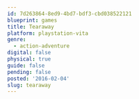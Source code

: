 ```yaml
---
id: 7d263864-8ed9-4bd7-bdf3-cbd038522121
blueprint: games
title: Tearaway
platform: playstation-vita
genre:
  - action-adventure
digital: false
physical: true
guide: false
pending: false
posted: '2016-02-04'
slug: tearaway
---
```

